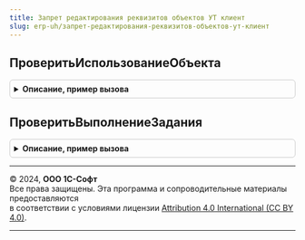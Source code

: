 ```yaml
---
title: Запрет редактирования реквизитов объектов УТ клиент
slug: erp-uh/запрет-редактирования-реквизитов-объектов-ут-клиент
---
```



## ПроверитьИспользованиеОбъекта
<details style="margin: 1em 0; padding: 0.5em; border: 1px solid #ccc; border-radius: 6px;">

<summary style="font-weight: bold; cursor: pointer;">Описание, пример вызова</summary>

```bsl

Процедура ПроверитьИспользованиеОбъекта(Форма, ПараметрыОбработчикаОжидания, ИспользоватьЛокальнуюФункциюПроверки = Ложь) Экспорт
```

Пример вызова
```bsl
ЗапретРедактированияРеквизитовОбъектовУТКлиент.ПроверитьИспользованиеОбъекта(Форма, ПараметрыОбработчикаОжидания, ИспользоватьЛокальнуюФункциюПроверки);
```
</details>

## ПроверитьВыполнениеЗадания
<details style="margin: 1em 0; padding: 0.5em; border: 1px solid #ccc; border-radius: 6px;">

<summary style="font-weight: bold; cursor: pointer;">Описание, пример вызова</summary>

```bsl

Процедура ПроверитьВыполнениеЗадания(Форма, ФормаДлительнойОперации, ПараметрыОбработчикаОжидания) Экспорт
```

Пример вызова
```bsl
ЗапретРедактированияРеквизитовОбъектовУТКлиент.ПроверитьВыполнениеЗадания(Форма, ФормаДлительнойОперации, ПараметрыОбработчикаОжидания) 
```
</details>

---

© 2024, **ООО 1С-Софт**  
Все права защищены. Эта программа и сопроводительные материалы предоставляются  
в соответствии с условиями лицензии [Attribution 4.0 International (CC BY 4.0)](https://creativecommons.org/licenses/by/4.0/legalcode).

---
